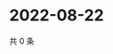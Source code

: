 # 2022-08-22

共 0 条

<!-- BEGIN WEIBO -->
<!-- 最后更新时间 Mon Aug 22 2022 14:09:44 GMT+0800 (China Standard Time) -->

<!-- END WEIBO -->
